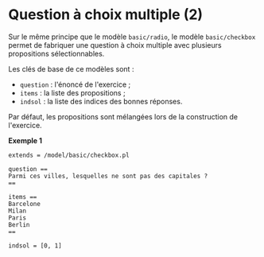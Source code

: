 # Question à choix multiple (2)

Sur le même principe que le modèle `basic/radio`,  le modèle `basic/checkbox` permet de fabriquer une question à choix multiple avec plusieurs propositions sélectionnables.

Les clés de base de ce modèles sont :

  * `question` : l'énoncé de l'exercice ;
  * `items` : la liste des propositions ;
  * `indsol` : la liste des indices des bonnes réponses.

Par défaut, les propositions sont mélangées lors de la construction de l'exercice.

**Exemple 1**

```
extends = /model/basic/checkbox.pl

question ==
Parmi ces villes, lesquelles ne sont pas des capitales ?
==

items ==
Barcelone
Milan
Paris
Berlin
==

indsol = [0, 1]
```
